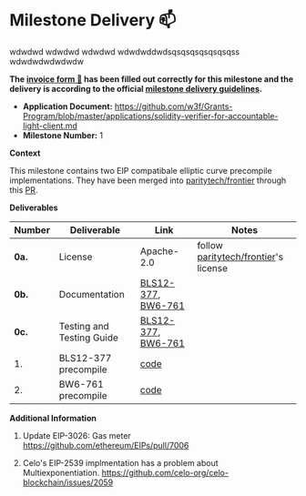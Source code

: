 # Milestone Delivery :mailbox:

wdwdwd
wdwdwd
wdwdwd
wdwdwddwdsqsqsqsqsqsqsqss
wdwdwdwdwdwdw

**The [invoice form :pencil:](https://docs.google.com/forms/d/e/1FAIpQLSfmNYaoCgrxyhzgoKQ0ynQvnNRoTmgApz9NrMp-hd8mhIiO0A/viewform) has been filled out correctly for this milestone and the delivery is according to the official [milestone delivery guidelines](https://github.com/w3f/Grants-Program/blob/master/docs/Support%20Docs/milestone-deliverables-guidelines.md).**

- **Application Document:** https://github.com/w3f/Grants-Program/blob/master/applications/solidity-verifier-for-accountable-light-client.md
- **Milestone Number:** 1

**Context**

This milestone contains two EIP compatibale elliptic curve precompile implementations. They have been merged into [paritytech/frontier](https://github.com/paritytech/frontier) through this [PR](https://github.com/paritytech/frontier/pull/1049/).

**Deliverables**

| Number  | Deliverable               | Link                                                                                                                                                                                                               | Notes                                                                          |
| ------- | ------------------------- | ------------------------------------------------------------------------------------------------------------------------------------------------------------------------------------------------------------------ | ------------------------------------------------------------------------------ |
| **0a.** | License                   | Apache-2.0                                                                                                                                                                                                         | follow [paritytech/frontier](https://github.com/paritytech/frontier)'s license |
| **0b.** | Documentation             | [BLS12-377](https://paritytech.github.io/frontier/rustdocs/pallet_evm_precompile_bls12377/index.html), [BW6-761](https://paritytech.github.io/frontier/rustdocs/pallet_evm_precompile_bw6761/index.html)           |                                                                                |
| **0c.** | Testing and Testing Guide | [BLS12-377](https://github.com/paritytech/frontier/blob/master/frame/evm/precompile/bls12377/src/tests.rs), [BW6-761](https://github.com/paritytech/frontier/blob/master/frame/evm/precompile/bw6761/src/tests.rs) |                                                                                |
| 1.      | BLS12-377 precompile      | [code](https://github.com/paritytech/frontier/blob/master/frame/evm/precompile/bls12377/src/lib.rs)                                                                                                                |                                                                                |
| 2.      | BW6-761 precompile        | [code](https://github.com/paritytech/frontier/blob/master/frame/evm/precompile/bw6761/src/lib.rs)                                                                                                                  |                                                                                |

**Additional Information**

1. Update EIP-3026: Gas meter
   https://github.com/ethereum/EIPs/pull/7006

2. Celo's EIP-2539 implmentation has a problem about Multiexponentiation.
   https://github.com/celo-org/celo-blockchain/issues/2059

